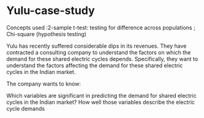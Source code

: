 # Yulu-case-study
Concepts used :2-sample t-test: testing for difference across populations ; Chi-square (hypothesis testing)

Yulu has recently suffered considerable dips in its revenues. They have contracted a consulting company to understand the factors on which the demand for these shared electric cycles depends. Specifically, they want to understand the factors affecting the demand for these shared electric cycles in the Indian market.

The company wants to know:

Which variables are significant in predicting the demand for shared electric cycles in the Indian market?
How well those variables describe the electric cycle demands
